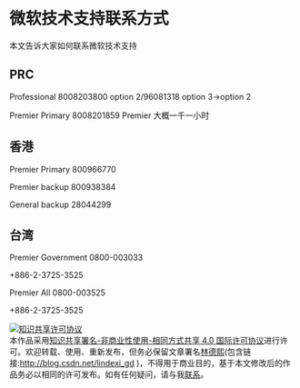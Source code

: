 # 微软技术支持联系方式

本文告诉大家如何联系微软技术支持

<!--more-->
<!-- CreateTime:2019/9/2 12:57:38 -->

<!-- csdn -->

## PRC

Professional 8008203800 option 2/96081318 option 3->option 2

Premier Primary 8008201859 Premier 大概一千一小时

## 香港

Premier Primary 800966770

Premier backup 800938384

General backup 28044299

## 台湾

Premier Government 0800-003033

+886-2-3725-3525

Premier All 0800-003525

+886-2-3725-3525

<a rel="license" href="http://creativecommons.org/licenses/by-nc-sa/4.0/"><img alt="知识共享许可协议" style="border-width:0" src="https://licensebuttons.net/l/by-nc-sa/4.0/88x31.png" /></a><br />本作品采用<a rel="license" href="http://creativecommons.org/licenses/by-nc-sa/4.0/">知识共享署名-非商业性使用-相同方式共享 4.0 国际许可协议</a>进行许可。欢迎转载、使用、重新发布，但务必保留文章署名[林德熙](http://blog.csdn.net/lindexi_gd)(包含链接:http://blog.csdn.net/lindexi_gd )，不得用于商业目的，基于本文修改后的作品务必以相同的许可发布。如有任何疑问，请与我[联系](mailto:lindexi_gd@163.com)。
